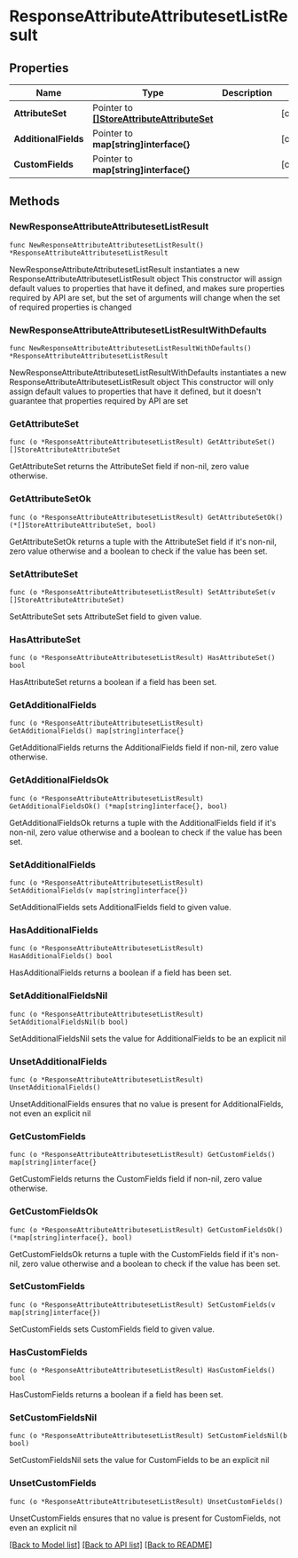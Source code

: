 # ResponseAttributeAttributesetListResult

## Properties

Name | Type | Description | Notes
------------ | ------------- | ------------- | -------------
**AttributeSet** | Pointer to [**[]StoreAttributeAttributeSet**](StoreAttributeAttributeSet.md) |  | [optional] 
**AdditionalFields** | Pointer to **map[string]interface{}** |  | [optional] 
**CustomFields** | Pointer to **map[string]interface{}** |  | [optional] 

## Methods

### NewResponseAttributeAttributesetListResult

`func NewResponseAttributeAttributesetListResult() *ResponseAttributeAttributesetListResult`

NewResponseAttributeAttributesetListResult instantiates a new ResponseAttributeAttributesetListResult object
This constructor will assign default values to properties that have it defined,
and makes sure properties required by API are set, but the set of arguments
will change when the set of required properties is changed

### NewResponseAttributeAttributesetListResultWithDefaults

`func NewResponseAttributeAttributesetListResultWithDefaults() *ResponseAttributeAttributesetListResult`

NewResponseAttributeAttributesetListResultWithDefaults instantiates a new ResponseAttributeAttributesetListResult object
This constructor will only assign default values to properties that have it defined,
but it doesn't guarantee that properties required by API are set

### GetAttributeSet

`func (o *ResponseAttributeAttributesetListResult) GetAttributeSet() []StoreAttributeAttributeSet`

GetAttributeSet returns the AttributeSet field if non-nil, zero value otherwise.

### GetAttributeSetOk

`func (o *ResponseAttributeAttributesetListResult) GetAttributeSetOk() (*[]StoreAttributeAttributeSet, bool)`

GetAttributeSetOk returns a tuple with the AttributeSet field if it's non-nil, zero value otherwise
and a boolean to check if the value has been set.

### SetAttributeSet

`func (o *ResponseAttributeAttributesetListResult) SetAttributeSet(v []StoreAttributeAttributeSet)`

SetAttributeSet sets AttributeSet field to given value.

### HasAttributeSet

`func (o *ResponseAttributeAttributesetListResult) HasAttributeSet() bool`

HasAttributeSet returns a boolean if a field has been set.

### GetAdditionalFields

`func (o *ResponseAttributeAttributesetListResult) GetAdditionalFields() map[string]interface{}`

GetAdditionalFields returns the AdditionalFields field if non-nil, zero value otherwise.

### GetAdditionalFieldsOk

`func (o *ResponseAttributeAttributesetListResult) GetAdditionalFieldsOk() (*map[string]interface{}, bool)`

GetAdditionalFieldsOk returns a tuple with the AdditionalFields field if it's non-nil, zero value otherwise
and a boolean to check if the value has been set.

### SetAdditionalFields

`func (o *ResponseAttributeAttributesetListResult) SetAdditionalFields(v map[string]interface{})`

SetAdditionalFields sets AdditionalFields field to given value.

### HasAdditionalFields

`func (o *ResponseAttributeAttributesetListResult) HasAdditionalFields() bool`

HasAdditionalFields returns a boolean if a field has been set.

### SetAdditionalFieldsNil

`func (o *ResponseAttributeAttributesetListResult) SetAdditionalFieldsNil(b bool)`

 SetAdditionalFieldsNil sets the value for AdditionalFields to be an explicit nil

### UnsetAdditionalFields
`func (o *ResponseAttributeAttributesetListResult) UnsetAdditionalFields()`

UnsetAdditionalFields ensures that no value is present for AdditionalFields, not even an explicit nil
### GetCustomFields

`func (o *ResponseAttributeAttributesetListResult) GetCustomFields() map[string]interface{}`

GetCustomFields returns the CustomFields field if non-nil, zero value otherwise.

### GetCustomFieldsOk

`func (o *ResponseAttributeAttributesetListResult) GetCustomFieldsOk() (*map[string]interface{}, bool)`

GetCustomFieldsOk returns a tuple with the CustomFields field if it's non-nil, zero value otherwise
and a boolean to check if the value has been set.

### SetCustomFields

`func (o *ResponseAttributeAttributesetListResult) SetCustomFields(v map[string]interface{})`

SetCustomFields sets CustomFields field to given value.

### HasCustomFields

`func (o *ResponseAttributeAttributesetListResult) HasCustomFields() bool`

HasCustomFields returns a boolean if a field has been set.

### SetCustomFieldsNil

`func (o *ResponseAttributeAttributesetListResult) SetCustomFieldsNil(b bool)`

 SetCustomFieldsNil sets the value for CustomFields to be an explicit nil

### UnsetCustomFields
`func (o *ResponseAttributeAttributesetListResult) UnsetCustomFields()`

UnsetCustomFields ensures that no value is present for CustomFields, not even an explicit nil

[[Back to Model list]](../README.md#documentation-for-models) [[Back to API list]](../README.md#documentation-for-api-endpoints) [[Back to README]](../README.md)


